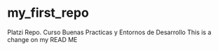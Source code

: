 # my_first_repo
Platzi Repo. Curso Buenas Practicas y Entornos de Desarrollo
This is a change on my  READ ME